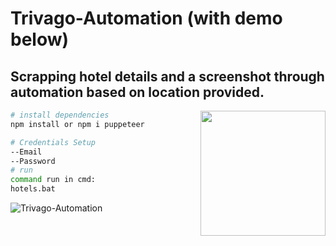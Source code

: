 # Trivago-Automation (with demo below)
## Scrapping hotel details and a screenshot through automation based on location provided.

<img src="https://user-images.githubusercontent.com/10379601/29446482-04f7036a-841f-11e7-9872-91d1fc2ea683.png" height="200" align="right">


``` bash
# install dependencies
npm install or npm i puppeteer

# Credentials Setup
--Email
--Password
# run
command run in cmd:
hotels.bat

```
![Trivago-Automation](https://user-images.githubusercontent.com/46645491/81700969-00045080-9487-11ea-9474-b841f93a4404.gif)
